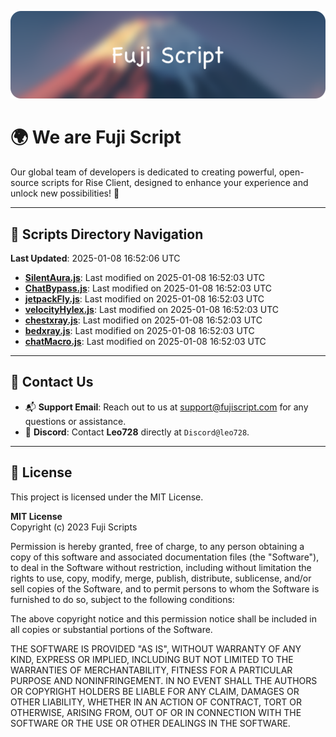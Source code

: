 ![Banner](.github/b.webp)

# 🌍 **We are Fuji Script**

Our global team of developers is dedicated to creating powerful, open-source scripts for Rise Client, designed to enhance your experience and unlock new possibilities! 🌟

---
<!-- SCRIPTS_NAVIGATION_START -->
## 📂 **Scripts Directory Navigation**

**Last Updated**: 2025-01-08 16:52:06 UTC

- **[SilentAura.js](scripts/SilentAura.js)**: Last modified on 2025-01-08 16:52:03 UTC
- **[ChatBypass.js](scripts/ChatBypass.js)**: Last modified on 2025-01-08 16:52:03 UTC
- **[jetpackFly.js](scripts/jetpackFly.js)**: Last modified on 2025-01-08 16:52:03 UTC
- **[velocityHylex.js](scripts/velocityHylex.js)**: Last modified on 2025-01-08 16:52:03 UTC
- **[chestxray.js](scripts/chestxray.js)**: Last modified on 2025-01-08 16:52:03 UTC
- **[bedxray.js](scripts/bedxray.js)**: Last modified on 2025-01-08 16:52:03 UTC
- **[chatMacro.js](scripts/chatMacro.js)**: Last modified on 2025-01-08 16:52:03 UTC

<!-- SCRIPTS_NAVIGATION_END -->

---

## 💬 **Contact Us**  
- 📬 **Support Email**: Reach out to us at [support@fujiscript.com](mailto:support@fujiscript.com) for any questions or assistance.  
- 💬 **Discord**: Contact **Leo728** directly at `Discord@leo728`.

---

## 📜 **License**

This project is licensed under the MIT License.  

**MIT License**  
Copyright (c) 2023 Fuji Scripts  

Permission is hereby granted, free of charge, to any person obtaining a copy of this software and associated documentation files (the "Software"), to deal in the Software without restriction, including without limitation the rights to use, copy, modify, merge, publish, distribute, sublicense, and/or sell copies of the Software, and to permit persons to whom the Software is furnished to do so, subject to the following conditions:  

The above copyright notice and this permission notice shall be included in all copies or substantial portions of the Software.  

THE SOFTWARE IS PROVIDED "AS IS", WITHOUT WARRANTY OF ANY KIND, EXPRESS OR IMPLIED, INCLUDING BUT NOT LIMITED TO THE WARRANTIES OF MERCHANTABILITY, FITNESS FOR A PARTICULAR PURPOSE AND NONINFRINGEMENT. IN NO EVENT SHALL THE AUTHORS OR COPYRIGHT HOLDERS BE LIABLE FOR ANY CLAIM, DAMAGES OR OTHER LIABILITY, WHETHER IN AN ACTION OF CONTRACT, TORT OR OTHERWISE, ARISING FROM, OUT OF OR IN CONNECTION WITH THE SOFTWARE OR THE USE OR OTHER DEALINGS IN THE SOFTWARE.  
